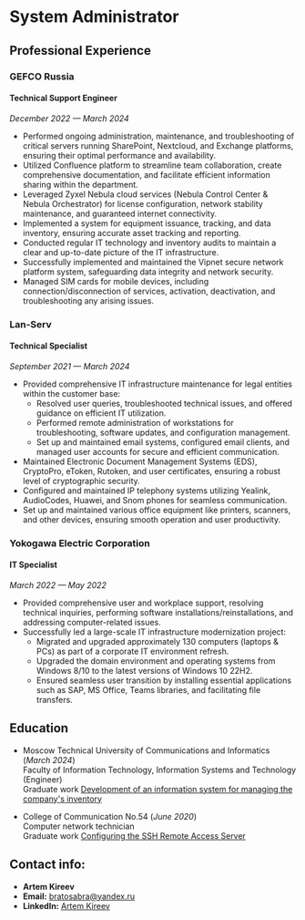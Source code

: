 # System Administrator

## Professional Experience

### **GEFCO Russia**
#### Technical Support Engineer
_December 2022 — March 2024_

- Performed ongoing administration, maintenance, and troubleshooting of critical servers running SharePoint, Nextcloud, and Exchange platforms, ensuring their optimal performance and availability.
- Utilized Confluence platform to streamline team collaboration, create comprehensive documentation, and facilitate efficient information sharing within the department.
- Leveraged Zyxel Nebula cloud services (Nebula Control Center & Nebula Orchestrator) for license configuration, network stability maintenance, and guaranteed internet connectivity.
- Implemented a system for equipment issuance, tracking, and data inventory, ensuring accurate asset tracking and reporting.
- Conducted regular IT technology and inventory audits to maintain a clear and up-to-date picture of the IT infrastructure.
- Successfully implemented and maintained the Vipnet secure network platform system, safeguarding data integrity and network security.
- Managed SIM cards for mobile devices, including connection/disconnection of services, activation, deactivation, and troubleshooting any arising issues.

### **Lan-Serv**
#### Technical Specialist
_September 2021 — March 2024_

- Provided comprehensive IT infrastructure maintenance for legal entities within the customer base:
  - Resolved user queries, troubleshooted technical issues, and offered guidance on efficient IT utilization.
  - Performed remote administration of workstations for troubleshooting, software updates, and configuration management.
  - Set up and maintained email systems, configured email clients, and managed user accounts for secure and efficient communication.
- Maintained Electronic Document Management Systems (EDS), CryptoPro, eToken, Rutoken, and user certificates, ensuring a robust level of cryptographic security.
- Configured and maintained IP telephony systems utilizing Yealink, AudioCodes, Huawei, and Snom phones for seamless communication.
- Set up and maintained various office equipment like printers, scanners, and other devices, ensuring smooth operation and user productivity.

### **Yokogawa Electric Corporation**
#### IT Specialist
_March 2022 — May 2022_

- Provided comprehensive user and workplace support, resolving technical inquiries, performing software installations/reinstallations, and addressing computer-related issues.
- Successfully led a large-scale IT infrastructure modernization project:
  - Migrated and upgraded approximately 130 computers (laptops & PCs) as part of a corporate IT environment refresh.
  - Upgraded the domain environment and operating systems from Windows 8/10 to the latest versions of Windows 10 22H2.
  - Ensured seamless user transition by installing essential applications such as SAP, MS Office, Teams libraries, and facilitating file transfers.

## **Education**

* Moscow Technical University of Communications and Informatics (_March 2024_) <br>
Faculty of Information Technology, Information Systems and Technology (Engineer) <br>
Graduate work [Development of an information system for managing the company's inventory](https://drive.google.com/file/d/1LiMY1dSLIjfOZFOnVuXlgwUMhKnQ6jiJ/view?usp=sharing)

* College of Communication No.54 (_June 2020_) <br>
Computer network technician <br>
Graduate work [Configuring the SSH Remote Access Server](https://drive.google.com/file/d/1ei6NY7jlID0EUPUrzBkZ37WFbVZLd72P/view?usp=sharing)

## **Contact info:**

* **Artem Kireev**
* **Email:** bratosabra@yandex.ru
* **LinkedIn:** [Artem Kireev](https://www.linkedin.com/in/bratosabra/)

